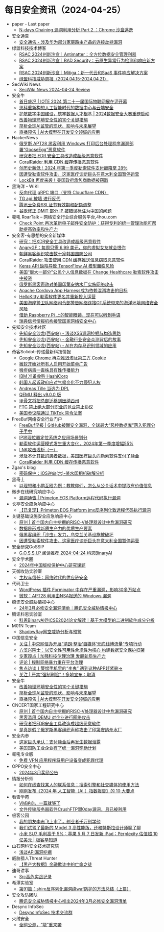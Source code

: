 # 每日安全资讯（2024-04-25）

- paper - Last paper
  - [N-days Chaining 漏洞利用分析 Part 2 ：Chrome 沙盒逃逸](https://paper.seebug.org/3155/)
- 安全通告
  - [安全通告 - 涉及华为部分家庭路由产品的连接劫持漏洞](//www.huawei.com/cn/psirt/security-advisories/2024/huawei-sa-chvishhr-d50dedde-cn)
- 绿盟科技技术博客
  - [RSAC 2024创新沙盒｜Antimatter：全方位数据安全管理利器](https://blog.nsfocus.net/innovation-sandboxantimatter/)
  - [RSAC 2024创新沙盒｜RAD Security：云原生异常行为检测和响应新方案](https://blog.nsfocus.net/rsac-2024innovation-sandbox-rad-security/)
  - [RSAC 2024创新沙盒｜Mitiga：新一代云和SaaS 事件响应解决方案](https://blog.nsfocus.net/rsacinnovation-sandboxmitiga/)
  - [绿盟科技威胁周报（2024.04.15-2024.04.21）](https://blog.nsfocus.net/weeklyreport202416/)
- SecWiki News
  - [SecWiki News 2024-04-24 Review](http://www.sec-wiki.com/?2024-04-24)
- 安全牛
  - [首日盛况 | IOTE 2024 第二十一届国际物联网展在沪开幕](https://www.aqniu.com/vendor/103807.html)
  - [思科重新构想人工智能时代的数据中心与云端安全](https://www.aqniu.com/vendor/103805.html)
  - [护航数字中国建设，筑牢数据人才根基 | 2024数据安全大赛重磅启动](https://www.aqniu.com/vendor/103788.html)
  - [改善物理环境安全性的10个关键措施](https://www.aqniu.com/industry/103784.html)
  - [简析全球AI监管的现状、影响与未来展望](https://www.aqniu.com/industry/103777.html)
  - [直播预告 | AI大模型在开发安全领域的应用](https://www.aqniu.com/industry/103774.html)
- HackerNews
  - [俄罗斯 APT28 黑客利用 Windows 打印后台处理程序漏洞部署“GooseEgg”恶意软件](https://hackernews.cc/archives/51978)
  - [研究者把 EDR 安全工具改造成超级恶意软件](https://hackernews.cc/archives/51976)
  - [CoralRaider 利用 CDN 缓存传播恶意软件](https://hackernews.cc/archives/51971)
  - [创历史新低！2024 年第一季度勒索软件支付额降至 28％](https://hackernews.cc/archives/51966)
  - [因遭受勒索软件攻击，这家医疗诊断巨头在意大利全国暂停运营](https://hackernews.cc/archives/51963)
  - [LockBit 再度来袭！美国政府承包商数据被窃取](https://hackernews.cc/archives/51958)
- 黑海洋 - WIKI
  - [反向代理 gRPC 端口（支持 Cloudflare CDN）](https://www.upx8.com/4134)
  - [TG api 被墙 进行反代](https://www.upx8.com/4133)
  - [腾讯云免费SSL证书有效期和配额调整](https://www.upx8.com/4132)
  - [谷歌修正 DMIT 部分 IP 被错误标注为中国的问题](https://www.upx8.com/4131)
- 嘶吼 RoarTalk – 网络安全行业综合服务平台,4hou.com
  - [Check Point 再次革新电子邮件安全防护：获得专利的统一管理功能可帮助提高效率和生产力](https://www.4hou.com/posts/NKVv)
- 安全客-有思想的安全新媒体
  - [研究：把XDR安全工具改造成超级恶意软件](https://www.anquanke.com/post/id/295958)
  - [AngryGF：每周只需 6.99 美元，你的虚拟女友就会恨你](https://www.anquanke.com/post/id/295948)
  - [朝鲜黑客组织攻击数十家韩国国防公司](https://www.anquanke.com/post/id/295952)
  - [CoralRaider 攻击使用 CDN 缓存推送信息窃取恶意软件](https://www.anquanke.com/post/id/295949)
  - [Keras API 缺陷导致 TensorFlow AI 模型面临风险](https://www.anquanke.com/post/id/295945)
  - [美国“很大一部分”公民个人信息数据在 Change Healthcare 勒索软件攻击中被盗](https://www.anquanke.com/post/id/295943)
  - [俄罗斯黑客声称对美国印第安纳水厂实施网络攻击](https://www.anquanke.com/post/id/295937)
  - [Apache Cordova App Harness成为依赖混淆攻击的目标](https://www.anquanke.com/post/id/295938)
  - [HelloKitty 勒索软件更名并重新投入运营](https://www.anquanke.com/post/id/295931)
  - [美国海岸警卫队网络司令部警告网络连接OT系统带来的海洋环境网络安全风险](https://www.anquanke.com/post/id/295932)
  - [借助 Raspberry Pi 上的智能眼镜，现在可以听到手语](https://www.anquanke.com/post/id/295928)
  - [瑞典信号情报机构接管国家网络安全中心](https://www.anquanke.com/post/id/295924)
- 先知安全技术社区
  - [先知安全沙龙(西安站) - 浅谈XSS漏洞挖掘与构造思路](https://xz.aliyun.com/t/14357)
  - [先知安全沙龙(西安站) - 金融行业安全众测背后的故事](https://xz.aliyun.com/t/14356)
  - [先知安全沙龙(西安站) - AI在内存马识别领域的应用](https://xz.aliyun.com/t/14354)
- 奇客Solidot–传递最新科技情报
  - [Google Chrome 再次推迟淘汰第三方 Cookie](https://www.solidot.org/story?sid=77998)
  - [微软开始对所有人启用开始菜单广告](https://www.solidot.org/story?sid=77997)
  - [猴痘病毒一毒株具有性传播能力](https://www.solidot.org/story?sid=77996)
  - [IBM 准备收购 HashiCorp](https://www.solidot.org/story?sid=77995)
  - [韩国人起诉政府应对气候变化不力侵犯人权](https://www.solidot.org/story?sid=77994)
  - [Andreas Tille 当选为 DPL](https://www.solidot.org/story?sid=77993)
  - [QEMU 释出 v9.0.0 版](https://www.solidot.org/story?sid=77992)
  - [甲骨文将把总部迁移到田纳西州](https://www.solidot.org/story?sid=77991)
  - [FTC 禁止绝大部分职业的竞业禁止协议](https://www.solidot.org/story?sid=77990)
  - [美国参议院通过 TikTok 禁令法案](https://www.solidot.org/story?sid=77989)
- FreeBuf网络安全行业门户
  - [FreeBuf早报 | GitHub被曝安全漏洞，全球最大“风控数据库”落入犯罪分子手中](https://www.freebuf.com/news/399159.html)
  - [IP地理位置定位系统之应用场景划分](https://www.freebuf.com/articles/network/234861.html)
  - [勒索软件运营模式发生重大变化，2024年第一季度增幅55%](https://www.freebuf.com/news/399118.html)
  - [LNK攻击浅析（一）](https://www.freebuf.com/articles/web/397007.html)
  - [涉及不计其数的患者数据，美国医疗巨头向勒索软件支付了赎金](https://www.freebuf.com/news/399113.html)
  - [CoralRaider 利用 CDN 缓存传播恶意软件](https://www.freebuf.com/news/399090.html)
- Zgao's blog
  - [密码保护：iOS逆向(六)-某水印相机破解分析](https://zgao.top/ios%e9%80%86%e5%90%91%e5%85%ad-%e6%9f%90%e6%b0%b4%e5%8d%b0%e7%9b%b8%e6%9c%ba%e7%a0%b4%e8%a7%a3%e5%88%86%e6%9e%90/)
- 黑奇士
  - [以理想和小鹏互殴为例：教教你们，怎么从公关话术中提取有价值信息](https://mp.weixin.qq.com/s?__biz=MzI5ODYwNTE4Nw==&mid=2247488212&idx=1&sn=baea27f44103d04e1e09785f27530a5c&chksm=eca21d38dbd5942ea9d7d92475112349b3c99ba81bfac027fcb953b83c8db8bd6fabb09e0934&scene=58&subscene=0#rd)
- 微步在线研究响应中心
  - [漏洞通告 | Primeton EOS Platform远程代码执行漏洞](https://mp.weixin.qq.com/s?__biz=Mzg5MTc3ODY4Mw==&mid=2247505597&idx=1&sn=93fa04b43df8ae82cfac664f15622b82&chksm=cfcab5a9f8bd3cbfb77d19a0953ac32ebf8302a4112b931ab265c1f4de132c4877bf9135ec49&scene=58&subscene=0#rd)
- 长亭安全应急响应中心
  - [【已复现】Primeton EOS Platform jmx反序列化致远程代码执行漏洞](https://mp.weixin.qq.com/s?__biz=MzIwMDk1MjMyMg==&mid=2247492476&idx=1&sn=791e0931286773a09c22866ae6317dbb&chksm=96f7fc11a18075075db10337aca9a112afd7dcebdd635530cc4e921375391ecc6bb983d437b1&scene=58&subscene=0#rd)
- 关键基础设施安全应急响应中心
  - [原创 | 首个国内自主挖掘的RISC-V处理器设计中危漏洞研究](https://mp.weixin.qq.com/s?__biz=MzkyMzAwMDEyNg==&mid=2247543454&idx=1&sn=1e3e513726127ea179025260a0fba3fc&chksm=c1e9a6cff69e2fd9a94153a4bc4bf5b13ae544619572d63a32b4e01a4f77a12bdb5360349896&scene=58&subscene=0#rd)
  - [数据是形成新质生产力的优质生产要素](https://mp.weixin.qq.com/s?__biz=MzkyMzAwMDEyNg==&mid=2247543454&idx=2&sn=415fe7e3fafc31fadeab429df2f9c217&chksm=c1e9a6cff69e2fd9b7f9796c1e4c00c2e570e8a032a78e171397c58a990a28eb9d9145b3d6d4&scene=58&subscene=0#rd)
  - [俄黑客组织「沙虫」发力，乌克兰关基设施被破坏](https://mp.weixin.qq.com/s?__biz=MzkyMzAwMDEyNg==&mid=2247543454&idx=3&sn=31aead0056ba88c147718e5fdb69ee84&chksm=c1e9a6cff69e2fd98cd8edce4cd74c8ecc3bcfc21bbce57490f1992f39cd00d68633c9cb66ae&scene=58&subscene=0#rd)
  - [因遭受勒索软件攻击，这家医疗诊断巨头在意大利全国暂停运营](https://mp.weixin.qq.com/s?__biz=MzkyMzAwMDEyNg==&mid=2247543454&idx=4&sn=e84df1d98a0f865636c30b7c867bec3a&chksm=c1e9a6cff69e2fd9fcf3f7ac4aab958b14cdd96a04f008a105d7fc7b41dae08883685777386d&scene=58&subscene=0#rd)
- 安全研究GoSSIP
  - [G.O.S.S.I.P 阅读推荐 2024-04-24 科恩BinaryAI](https://mp.weixin.qq.com/s?__biz=Mzg5ODUxMzg0Ng==&mid=2247497864&idx=1&sn=719fb698a3bc410442a8287065712165&chksm=c063d651f7145f4714b21abf76b47982fa2c6e7030a9ca3c50324386ae6e60f50813cbf29845&scene=58&subscene=0#rd)
- 安全学术圈
  - [2024年中国版权保护中心研究课题](https://mp.weixin.qq.com/s?__biz=MzU5MTM5MTQ2MA==&mid=2247490544&idx=1&sn=36ad7b5355f828bc4d85cb618775404e&chksm=fe2ee47bc9596d6d539ad71a3b4176a45020d1b07989baa919f86c50aa6c093415b0b1d60bb7&scene=58&subscene=0#rd)
- 天御攻防实验室
  - [主权与信任：网络时代的供应链安全](https://mp.weixin.qq.com/s?__biz=MzU0MzgyMzM2Nw==&mid=2247485577&idx=1&sn=d0e9e602ffe4d4bb62401585122488f5&chksm=fb04cbe1cc7342f729c2112bde38e66b9221503ab574bb714d4b88ce99dd055b0d6c5776bc97&scene=58&subscene=0#rd)
- 代码卫士
  - [WordPress 插件 Forminator 中存在严重漏洞，影响30多万站点](https://mp.weixin.qq.com/s?__biz=MzI2NTg4OTc5Nw==&mid=2247519350&idx=1&sn=44cdd16335bfd4e16c8f57397e448771&chksm=ea94bd1cdde3340a03401c5d3c557a9d7ed61164d414c3cf30a1707f0002703fe0d7559b1840&scene=58&subscene=0#rd)
  - [微软：APT28 利用由NSA报送的 Windows 漏洞](https://mp.weixin.qq.com/s?__biz=MzI2NTg4OTc5Nw==&mid=2247519350&idx=2&sn=c98c01499f531e3ceed8f1597c30c578&chksm=ea94bd1cdde3340a7c757c539d7f708d85af2ff07df6f7ceeb2c4755fea809a41f36f2e1ab53&scene=58&subscene=0#rd)
- 腾讯安全威胁情报中心
  - [24年3月必修安全漏洞清单｜腾讯安全威胁情报中心](https://mp.weixin.qq.com/s?__biz=MzI5ODk3OTM1Ng==&mid=2247503783&idx=1&sn=e2ee9e5deef4500ebe00923511a02f96&chksm=ec9f16d4dbe89fc2856cd535957f273023a01c7fd3579a19951348e36600f08b2aad3227fb69&scene=58&subscene=0#rd)
- 腾讯科恩实验室
  - [科恩BinaryAI@ICSE2024论文解读｜基于大模型的二进制软件成分分析](https://mp.weixin.qq.com/s?__biz=MzU1MjgwNzc4Ng==&mid=2247511406&idx=1&sn=95c3abbd7c897be62c1593b8b5b7d33b&chksm=fbfe916bcc89187dfb618e217aee4b12621e747cada871df9945dd520e03cd88785fe49097a5&scene=58&subscene=0#rd)
- M01N Team
  - [ShadowRay网空威胁分析与预警](https://mp.weixin.qq.com/s?__biz=MzkyMTI0NjA3OA==&mid=2247493523&idx=1&sn=91cc0da7daf8100d346e65f1ff33c92a&chksm=c1842782f6f3ae9416fd124b71cba6069aa8d7ab2195d5e3552ea4447e57bc2c0da4f372e27e&scene=58&subscene=0#rd)
- 中国信息安全
  - [关注 | 中央网信办开展“清朗·整治‘自媒体’无底线博流量”专项行动](https://mp.weixin.qq.com/s?__biz=MzA5MzE5MDAzOA==&mid=2664211691&idx=1&sn=8f6925fdfb764a5f4b1a93f6ba00ddc5&chksm=8b59a612bc2e2f04abbc5ece3fd5c06208dcf77bbd5637499a24414a42fd1f21027cdccce55b&scene=58&subscene=0#rd)
  - [方滨兴院士：以安全性可用性合规性为核心 构建数据安全保护框架](https://mp.weixin.qq.com/s?__biz=MzA5MzE5MDAzOA==&mid=2664211691&idx=2&sn=b42f9199ffea1fbe4df133082e0392a4&chksm=8b59a612bc2e2f04f6d22e3d80080d3eb1519048df40ee257fde2d6774fa50c921305fd24bc4&scene=58&subscene=0#rd)
  - [专家观点 | 加强科技伦理治理 发展新质生产力](https://mp.weixin.qq.com/s?__biz=MzA5MzE5MDAzOA==&mid=2664211691&idx=3&sn=db1f137f2743ec380edf4ad10a7e84d9&chksm=8b59a612bc2e2f04aa957b0e47f495513967def58b441f634cd1fb685b8557b86be9783ebd71&scene=58&subscene=0#rd)
  - [评论 | 规制网络暴力重在平台治理](https://mp.weixin.qq.com/s?__biz=MzA5MzE5MDAzOA==&mid=2664211691&idx=4&sn=1f733f3520b5e04278428eb03eddbb2b&chksm=8b59a612bc2e2f043b77fc95441fa826ddf18bcd92327499a9e9594ae5c9ec5b457b97e5d03e&scene=58&subscene=0#rd)
  - [焦点访谈丨警惕手机里的“李鬼” 遇到这种APP赶紧删→](https://mp.weixin.qq.com/s?__biz=MzA5MzE5MDAzOA==&mid=2664211691&idx=5&sn=c2b2693edcf953cd24b85a5e810791d7&chksm=8b59a612bc2e2f046662e1b30a6a974497aeaa87203c6f3bac1253f7d1301741fbbfccd3dbfe&scene=58&subscene=0#rd)
  - [关注 | 严禁“强制刷脸”！多地宣布：取消](https://mp.weixin.qq.com/s?__biz=MzA5MzE5MDAzOA==&mid=2664211691&idx=6&sn=f879a490dc4397dca04c57a197c6f4e2&chksm=8b59a612bc2e2f04fb53a6f6bd6b980759626e9baa1511cfadc1a8d02827dc56c56e786b0f69&scene=58&subscene=0#rd)
- 安全牛
  - [改善物理环境安全性的10个关键措施](https://mp.weixin.qq.com/s?__biz=MjM5Njc3NjM4MA==&mid=2651129262&idx=1&sn=afe5079038b1d7ce33a34912a2f070a8&chksm=bd15b57d8a623c6b9f4d1c6a2e15ed1230827904d642449990cb0584621076f65383b9d63658&scene=58&subscene=0#rd)
  - [简析全球AI监管的现状、影响与未来展望](https://mp.weixin.qq.com/s?__biz=MjM5Njc3NjM4MA==&mid=2651129262&idx=2&sn=092105e4bd981fdbc16c4e07f2b9ae6d&chksm=bd15b57d8a623c6bc6cfef7bd831645c257da1b5a99c0f71bb283379ed1f5861b27ea8554ba6&scene=58&subscene=0#rd)
  - [直播预告 | AI大模型在开发安全领域的应用](https://mp.weixin.qq.com/s?__biz=MjM5Njc3NjM4MA==&mid=2651129262&idx=3&sn=bdad1ae2aa4907dd26cc5453d06e628d&chksm=bd15b57d8a623c6bee5dd7c5d79c6f92672ffad63956b402c4d47f9fcfd5eb41d1bb384534fa&scene=58&subscene=0#rd)
- CNCERT国家工程研究中心
  - [原创 | 首个国内自主挖掘的RISC-V处理器设计中危漏洞研究](https://mp.weixin.qq.com/s?__biz=MzUzNDYxOTA1NA==&mid=2247544237&idx=1&sn=1fed7846be19428a184ec5613db82c38&chksm=fa939b6ccde4127a5bada5bcada6624497bcb8a39c757f8857d925ddea7f97b1c3970081d35b&scene=58&subscene=0#rd)
  - [黑客滥用 QEMU 对企业进行网络攻击](https://mp.weixin.qq.com/s?__biz=MzUzNDYxOTA1NA==&mid=2247544237&idx=2&sn=c7ae0fe4525fd711c3a0a586051ce0c4&chksm=fa939b6ccde4127a30c6482c13382a439c63d41b34be9e8e28be072d0792918229f9635fae5c&scene=58&subscene=0#rd)
  - [研究者把EDR安全工具改造成超级恶意软件](https://mp.weixin.qq.com/s?__biz=MzUzNDYxOTA1NA==&mid=2247544237&idx=3&sn=0b401186944aa448ac2107bacece7f0c&chksm=fa939b6ccde4127a7f4ad0236f0abe2802cf15985af57621edc854be50feb87d73db6dd3e71e&scene=58&subscene=0#rd)
  - [是真是假？俄罗斯黑客组织声称攻击了印第安纳州水厂](https://mp.weixin.qq.com/s?__biz=MzUzNDYxOTA1NA==&mid=2247544237&idx=4&sn=82e257bdd47b3f9f6e64519453310165&chksm=fa939b6ccde4127a62af3e486b97ec83a361fc40c2032c68e52ec4111b040e8eb51e9d0fc942&scene=58&subscene=0#rd)
- 安全内参
  - [这家巨头承认：支付赎金后再发生数据泄露](https://mp.weixin.qq.com/s?__biz=MzI4NDY2MDMwMw==&mid=2247511478&idx=1&sn=a930a5169fabbf3008d4f17ec8f1f130&chksm=ebfaea96dc8d6380e0863d10432c1723048e4676fde5c27e9f0fdd1f82911d9ff9dd8c9b2857&scene=58&subscene=0#rd)
  - [美国国防工业企业有了统一漏洞奖励计划](https://mp.weixin.qq.com/s?__biz=MzI4NDY2MDMwMw==&mid=2247511478&idx=2&sn=f343fed3f28e4bdfa0e471c2798fa586&chksm=ebfaea96dc8d6380e878a00fe1264892f7686c5257e00dbf7bacb87d86265dd32b4ff953e4dd&scene=58&subscene=0#rd)
- 嘶吼专业版
  - [免费 VPN 应用程序将用户设备变成犯罪代理](https://mp.weixin.qq.com/s?__biz=MzI0MDY1MDU4MQ==&mid=2247574822&idx=1&sn=c7eda078df987e746a13fe9736b44864&chksm=e914751cde63fc0ac21adfdcb2037dffe24adf63074a236266d0a541599139de9db6379fa69c&scene=58&subscene=0#rd)
- OPPO安全中心
  - [2024年3月奖励公告](https://mp.weixin.qq.com/s?__biz=MzUyNzc4Mzk3MQ==&mid=2247493288&idx=1&sn=4915b15319fd50402a6f8c318934e709&chksm=fa78e7e4cd0f6ef2b8d84b20de9636c06faae055189f42cb9472ab35d55a390609ba2653c774&scene=58&subscene=0#rd)
- 情报分析师
  - [如何在线查找某人的联系信息：搜索引擎和社交媒体的使用方法](https://mp.weixin.qq.com/s?__biz=MzA3Mjc1MTkwOA==&mid=2650548797&idx=1&sn=75257343b6f815392d09066c553d2cd6&chksm=87110476b0668d6026a1fffb61ed6e3213ee5d7ffee49bd60094ad1dc078765d9e8293907e5b&scene=58&subscene=0#rd)
  - [刚刚发布《2024 年 人工智能（AI ）指数报告》的 10 大要点](https://mp.weixin.qq.com/s?__biz=MzA3Mjc1MTkwOA==&mid=2650548797&idx=2&sn=e6898625c9e675c47771276ac3056d07&chksm=87110476b0668d60c9d43b8c6aa604715cab6b11e6a78f92ef1db0408ae2b2385c9330f5dce0&scene=58&subscene=0#rd)
- 看雪学苑
  - [VM逆向，一篇就够了](https://mp.weixin.qq.com/s?__biz=MjM5NTc2MDYxMw==&mid=2458551587&idx=1&sn=cf16b3a90a87799576eec5c885ea791b&chksm=b18db5a986fa3cbf4dcf479f4c28de6d1c3ecd101ba5f7d91c1021d51c836a7339971a184239&scene=58&subscene=0#rd)
  - [文件传输服务器软件CrushFTP曝0day漏洞，且已被利用](https://mp.weixin.qq.com/s?__biz=MjM5NTc2MDYxMw==&mid=2458551587&idx=2&sn=ad2e7ca13d3c5f5590d9e51191f1357d&chksm=b18db5a986fa3cbf4e6bfd3c1c06ae327498f64ee737216f7708c8ea3569e11bd9605f097712&scene=58&subscene=0#rd)
- 极客公园
  - [我的朋友李志飞上市了，创业者千万别学他](https://mp.weixin.qq.com/s?__biz=MTMwNDMwODQ0MQ==&mid=2653039575&idx=1&sn=5ebd0e677997b6beaf542a243d07988b&chksm=7e5756614920df77570bfdb7872447fc6c30cbb65773c6b4461ee9c3d2dc5c409ad13f5d678b&scene=58&subscene=0#rd)
  - [我们试驾了最新的 Model 3 高性能版，还和特斯拉设计师聊了聊](https://mp.weixin.qq.com/s?__biz=MTMwNDMwODQ0MQ==&mid=2653039564&idx=1&sn=a54e95320b36d74266934f2a965d22a6&chksm=7e57567a4920df6c11e0085504bcf3fea85e55381ca3ec767c74e9d464b4d64eebc7992d61f0&scene=58&subscene=0#rd)
  - [小米 SU7 毛利高于 5%；苹果 5 月 7 日发新 iPad；Perplexity 估值超 10 亿美元 | 极客早知道](https://mp.weixin.qq.com/s?__biz=MTMwNDMwODQ0MQ==&mid=2653039564&idx=2&sn=0c63a09e743f52ebd7301e5f354929a8&chksm=7e57567a4920df6c85abce7cae95f94f61562ade3a38fdad419fa870cc6d3201bfd8d4c6df5d&scene=58&subscene=0#rd)
- 山石网科安全技术研究院
  - [浅谈API漏洞挖掘](https://mp.weixin.qq.com/s?__biz=MzUzMDUxNTE1Mw==&mid=2247505883&idx=1&sn=bad9d8ba4fab8ab9d675053cea5a82dd&chksm=fa520265cd258b7352f95924e83dd75474ae4714de7258bcb8bf6af41da268cf034bba1c3d7b&scene=58&subscene=0#rd)
- 威胁猎人Threat Hunter
  - [【黑产大数据】金融欺诈中的亡命之徒](https://mp.weixin.qq.com/s?__biz=MzI3NDY3NDUxNg==&mid=2247497256&idx=1&sn=4e3b94429e5b3d485cfbb8894219da01&chksm=eb12d013dc6559059dec88dd1743b92d7614e27f374dd6650d305975efa3427bf7c64de6bfcb&scene=58&subscene=0#rd)
- 迪哥讲事
  - [Src高危实战记录](https://mp.weixin.qq.com/s?__biz=MzIzMTIzNTM0MA==&mid=2247494374&idx=1&sn=ce757a744cd701476a24e6f432a05e1c&chksm=e8a5e085dfd269933b8064cd5238d4cb8ef2fcec94903450ea3ad4b6d66e7ea8db5b2081ad3e&scene=58&subscene=0#rd)
- 希潭实验室
  - [第91篇：shiro反序列化漏洞绕waf防护的方法总结（上篇）](https://mp.weixin.qq.com/s?__biz=MzkzMjI1NjI3Ng==&mid=2247486659&idx=1&sn=bc713e6b3b68b0249fc6c08abd67cbc2&chksm=c25fc3b8f5284aae3e63168be0a9f834dca8c433d3cb42bb915b93fec0fa6bfe9fe315c94e84&scene=58&subscene=0#rd)
- 安全攻防团队
  - [腾讯安全威胁情报中心推出2024年3月必修安全漏洞清单](https://mp.weixin.qq.com/s?__biz=MzkzNTI4NjU1Mw==&mid=2247484976&idx=1&sn=7871c73733720064ba66d3875ee7a0df&chksm=c2b10446f5c68d5044eed0c05ddcbb8ef6ae9b25f1f964a545b2ed7d700c538b4ae51d725b73&scene=58&subscene=0#rd)
- Desync InfoSec
  - [DesyncInfoSec 技术交流群](https://mp.weixin.qq.com/s?__biz=MzkzMDE3ODc1Mw==&mid=2247487638&idx=1&sn=936214d6a7f3d852ec3399f07b01e753&chksm=c27f6338f508ea2ed3e3bfecb0df9eef6e054c1c5763660cc539af4b693a5cde91b4be1ab656&scene=58&subscene=0#rd)
- 火绒安全
  - [全网公测，“龍”重来袭](https://mp.weixin.qq.com/s?__biz=MzI3NjYzMDM1Mg==&mid=2247518262&idx=1&sn=6b76ad7036d73dbe67312e21381267a8&chksm=eb705609dc07df1fd47ef1720bc584e272a8f6814110c87591a297ceb74117976c6af171cce1&scene=58&subscene=0#rd)
